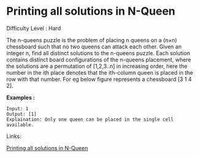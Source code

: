 # Printing all solutions in N-Queen

Difficulty Level : Hard

The n-queens puzzle is the problem of placing n queens on a (n×n) chessboard such that no two queens can attack each other.
Given an integer n, find all distinct solutions to the n-queens puzzle. Each solution contains distinct board configurations of the n-queens placement, where the solutions are a permutation of [1,2,3..n] in increasing order, here the number in the ith place denotes that the ith-column queen is placed in the row with that number. For eg below figure represents a chessboard [3 1 4 2].

**Examples :**

```
Input: 1
Output: [1]
Explaination: Only one queen can be placed in the single cell available.
```

Links:

[Printing all solutions in N-Queen](https://www.geeksforgeeks.org/problems/n-queen-problem0315/1?itm_source=geeksforgeeks&itm_medium=article&itm_campaign=practice_card)
